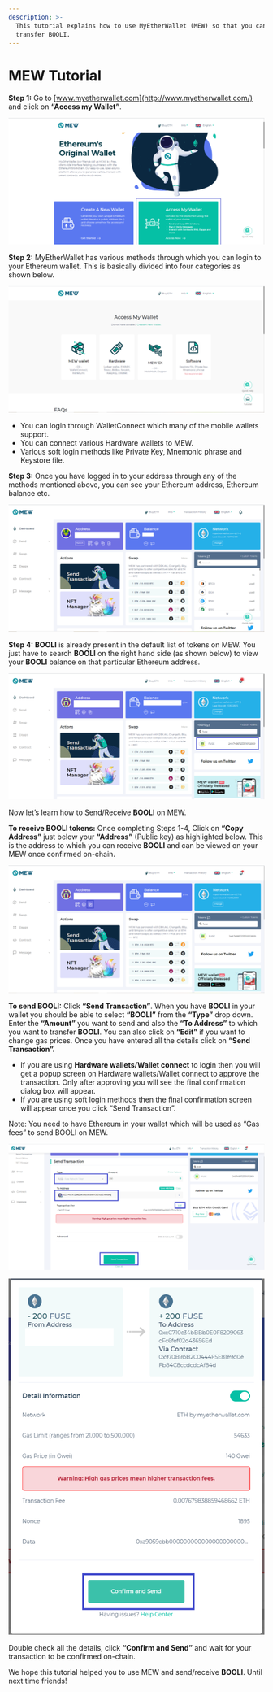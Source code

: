 ```yaml
---
description: >-
  This tutorial explains how to use MyEtherWallet (MEW) so that you can view and
  transfer BOOLI.
---
```


# MEW Tutorial

**Step 1:** Go to [www.myetherwallet.com](http://www.myetherwallet.com/) and click on **“Access my Wallet”**.

![](../../.gitbook/assets/2%20%283%29.png)

**Step 2:** MyEtherWallet has various methods through which you can login to your Ethereum wallet. This is basically divided into four categories as shown below.

![](../../.gitbook/assets/1%20%282%29.png)

* You can login through WalletConnect which many of the mobile wallets support.
* You can connect various Hardware wallets to MEW.
* Various soft login methods like Private Key, Mnemonic phrase and Keystore file.

**Step 3:** Once you have logged in to your address through any of the methods mentioned above, you can see your Ethereum address, Ethereum balance etc.

![](../../.gitbook/assets/6%20%283%29.png)

**Step 4: BOOLI** is already present in the default list of tokens on MEW. You just have to search **BOOLI** on the right hand side \(as shown below\) to view your **BOOLI** balance on that particular Ethereum address.

![](../../.gitbook/assets/7%20%282%29.png)

Now let’s learn how to Send/Receive **BOOLI** on MEW.

**To receive BOOLI tokens:** Once completing Steps 1-4, Click on **“Copy Address”** just below your **“Address”** \(Public key\) as highlighted below. This is the address to which you can receive **BOOLI** and can be viewed on your MEW once confirmed on-chain.

![](../../.gitbook/assets/8.png)

**To send BOOLI:** Click **“Send Transaction”**. When you have **BOOLI** in your wallet you should be able to select **“BOOLI”** from the **“Type”** drop down. Enter the **“Amount”** you want to send and also the **“To Address”** to which you want to transfer **BOOLI**. You can also click on **“Edit”** if you want to change gas prices. Once you have entered all the details click on **“Send Transaction”.**

* If you are using **Hardware wallets/Wallet connect** to login then you will get a popup screen on Hardware wallets/Wallet connect to approve the transaction. Only after approving you will see the final confirmation dialog box will appear.
*  If you are using soft login methods then the final confirmation screen will appear once you click “Send Transaction”.

Note: You need to have Ethereum in your wallet which will be used as “Gas fees” to send BOOLI on MEW.

![](../../.gitbook/assets/9%20%282%29.png)

![](../../.gitbook/assets/10%20%281%29.png)

Double check all the details, click **“Confirm and Send”** and wait for your transaction to be confirmed on-chain.

We hope this tutorial helped you to use MEW and send/receive **BOOLI**. Until next time friends!

